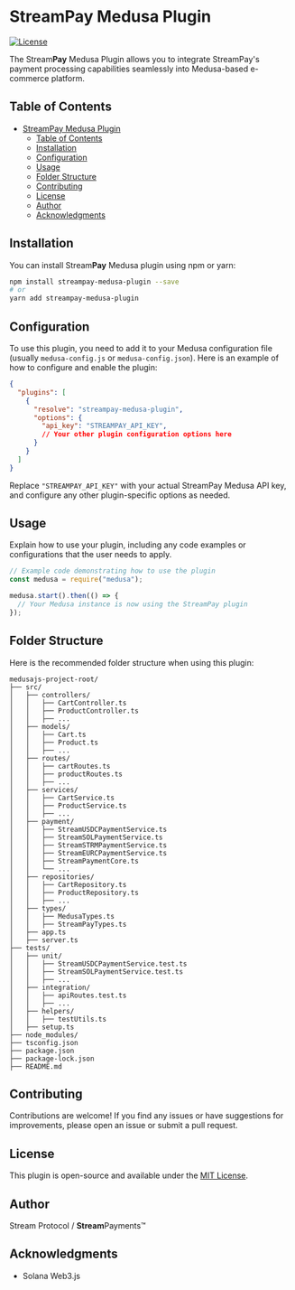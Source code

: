 # StreamPay Medusa Plugin

[![License](https://img.shields.io/badge/license-MIT-blue.svg)](LICENSE)

The Stream**Pay** Medusa Plugin allows you to integrate StreamPay's payment processing capabilities seamlessly into Medusa-based e-commerce platform.

## Table of Contents

- [StreamPay Medusa Plugin](#streampay-medusa-plugin)
  - [Table of Contents](#table-of-contents)
  - [Installation](#installation)
  - [Configuration](#configuration)
  - [Usage](#usage)
  - [Folder Structure](#folder-structure)
  - [Contributing](#contributing)
  - [License](#license)
  - [Author](#author)
  - [Acknowledgments](#acknowledgments)

## Installation

You can install Stream**Pay** Medusa plugin using npm or yarn:

```bash
npm install streampay-medusa-plugin --save
# or
yarn add streampay-medusa-plugin
```

## Configuration

To use this plugin, you need to add it to your Medusa configuration file (usually `medusa-config.js` or `medusa-config.json`). Here is an example of how to configure and enable the plugin:

```json
{
  "plugins": [
    {
      "resolve": "streampay-medusa-plugin",
      "options": {
        "api_key": "STREAMPAY_API_KEY",
        // Your other plugin configuration options here
      }
    }
  ]
}
```

Replace `"STREAMPAY_API_KEY"` with your actual StreamPay Medusa API key, and configure any other plugin-specific options as needed.

## Usage

Explain how to use your plugin, including any code examples or configurations that the user needs to apply.

```javascript
// Example code demonstrating how to use the plugin
const medusa = require("medusa");

medusa.start().then(() => {
  // Your Medusa instance is now using the StreamPay plugin
});
```

## Folder Structure

Here is the recommended folder structure when using this plugin:

```
medusajs-project-root/
├── src/
│   ├── controllers/
│   │   ├── CartController.ts
│   │   ├── ProductController.ts
│   │   ├── ...
│   ├── models/
│   │   ├── Cart.ts
│   │   ├── Product.ts
│   │   ├── ...
│   ├── routes/
│   │   ├── cartRoutes.ts
│   │   ├── productRoutes.ts
│   │   ├── ...
│   ├── services/
│   │   ├── CartService.ts
│   │   ├── ProductService.ts
│   │   ├── ...
│   ├── payment/
│   │   ├── StreamUSDCPaymentService.ts
│   │   ├── StreamSOLPaymentService.ts
│   │   ├── StreamSTRMPaymentService.ts
│   │   ├── StreamEURCPaymentService.ts
│   │   ├── StreamPaymentCore.ts
│   │   └── ...
│   ├── repositories/
│   │   ├── CartRepository.ts
│   │   ├── ProductRepository.ts
│   │   ├── ...
│   ├── types/
│   │   ├── MedusaTypes.ts
│   │   ├── StreamPayTypes.ts
│   ├── app.ts
│   ├── server.ts
├── tests/
│   ├── unit/
│   │   ├── StreamUSDCPaymentService.test.ts
│   │   ├── StreamSOLPaymentService.test.ts
│   │   ├── ...
│   ├── integration/
│   │   ├── apiRoutes.test.ts
│   │   ├── ...
│   ├── helpers/
│   │   ├── testUtils.ts
│   ├── setup.ts
├── node_modules/
├── tsconfig.json
├── package.json
├── package-lock.json
├── README.md

```

## Contributing

Contributions are welcome! If you find any issues or have suggestions for improvements, please open an issue or submit a pull request.

## License

This plugin is open-source and available under the [MIT License](LICENSE).

## Author

Stream Protocol / **Stream**Payments™

## Acknowledgments

- Solana Web3.js
  